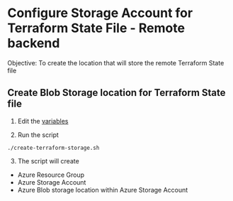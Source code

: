 # Configure Storage Account for Terraform State File - Remote backend

Objective: To create the location that will store the remote Terraform State file

## Create Blob Storage location for Terraform State file
1. Edit the [variables](https://github.com/phuongvo9/DevOps-The-Hard-Way-Azure/blob/main/Azure/create-terraform-storage.sh#L3-L4)

2. Run the script
```
./create-terraform-storage.sh
```

3. The script will create
- Azure Resource Group
- Azure Storage Account
- Azure Blob storage location within Azure Storage Account



